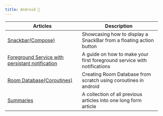 ```yaml
---
title: Android 🤖
---
```


| Articles | Description |
| ----------- | ----------- |
| [Snackbar(Compose)](https://ramzijabali.github.io/articles/Android/Snack-Bar) | Showcasing how to display a SnackBar from a floating action button|
| [Foreground Service with persistant notification](https://ramzijabali.github.io/articles/Android/Foreground-Service) | A guide on how to make your first foreground service with notifications |
| [Room Database(Coroutines)](https://ramzijabali.github.io/articles/Android/Room-Database) | Creating Room Database from scratch using coroutines in android |
| [Summaries](https://ramzijabali.github.io/articles/Android/Summaries) | A collection of all previous articles into one long form article |
